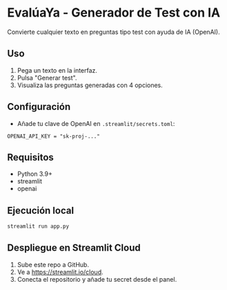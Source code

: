 # EvalúaYa - Generador de Test con IA

Convierte cualquier texto en preguntas tipo test con ayuda de IA (OpenAI).

## Uso

1. Pega un texto en la interfaz.
2. Pulsa "Generar test".
3. Visualiza las preguntas generadas con 4 opciones.

## Configuración

- Añade tu clave de OpenAI en `.streamlit/secrets.toml`:

```
OPENAI_API_KEY = "sk-proj-..."
```

## Requisitos

- Python 3.9+
- streamlit
- openai

## Ejecución local

```bash
streamlit run app.py
```

## Despliegue en Streamlit Cloud

1. Sube este repo a GitHub.
2. Ve a https://streamlit.io/cloud.
3. Conecta el repositorio y añade tu secret desde el panel.
